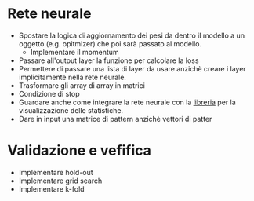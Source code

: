 # Rete neurale
* Spostare la logica di aggiornamento dei pesi da dentro il modello a un oggetto (e.g. opitmizer) che poi sarà passato al modello. 
  * Implementare il momentum
* Passare all'output layer la funzione per calcolare la loss
* Permettere di passare una lista di layer da usare anzichè creare i layer implicitamente nella rete neurale.
* Trasformare gli array di array in matrici
* Condizione di stop 
* Guardare anche come integrare la rete neurale con la [libreria](https://wandb.ai/site) per la visualizzazione delle statistiche.
* Dare in input una matrice di pattern anzichè vettori di patter

# Validazione e vefifica
* Implementare hold-out
* Implementare grid search
* Implementare k-fold 